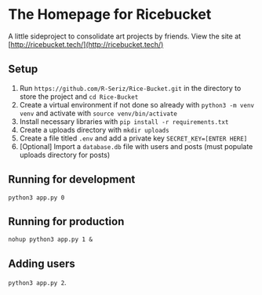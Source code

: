 # The Homepage for Ricebucket
A little sideproject to consolidate art projects by friends.
View the site at [http://ricebucket.tech/](http://ricebucket.tech/)

## Setup
1. Run `https://github.com/R-Seriz/Rice-Bucket.git` in the directory to store the project and `cd Rice-Bucket`
2. Create a virtual environment if not done so already with `python3 -m venv venv` and activate with `source venv/bin/activate`
3. Install necessary libraries with `pip install -r requirements.txt`
4. Create a uploads directory with `mkdir uploads`
5. Create a file titled `.env` and add a private key `SECRET_KEY=[ENTER HERE]`
6. [Optional] Import a `database.db` file with users and posts (must populate uploads directory for posts)

## Running for development
`python3 app.py 0`

## Running for production
`nohup python3 app.py 1 &`

## Adding users
`python3 app.py 2`.

